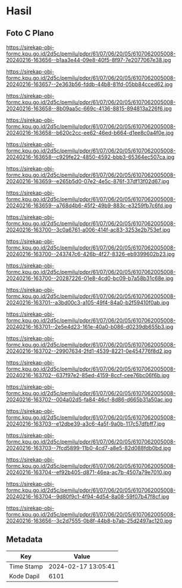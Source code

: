 # Hasil

## Foto C Plano

https://sirekap-obj-formc.kpu.go.id/2d5c/pemilu/pdpr/61/07/06/20/05/6107062005008-20240216-163656--b1aa3e44-09e8-40f5-8f97-7e2077067e38.jpg

https://sirekap-obj-formc.kpu.go.id/2d5c/pemilu/pdpr/61/07/06/20/05/6107062005008-20240216-163657--2e363b56-fddb-44b8-81fd-05bb84cced62.jpg

https://sirekap-obj-formc.kpu.go.id/2d5c/pemilu/pdpr/61/07/06/20/05/6107062005008-20240216-163658--8b09aa5c-669c-4136-8815-894813a226f6.jpg

https://sirekap-obj-formc.kpu.go.id/2d5c/pemilu/pdpr/61/07/06/20/05/6107062005008-20240216-163658--b620c2cc-ee62-46ed-b664-d1ee8c0a4f0e.jpg

https://sirekap-obj-formc.kpu.go.id/2d5c/pemilu/pdpr/61/07/06/20/05/6107062005008-20240216-163658--c929fe22-4850-4592-bbb3-65364ec507ca.jpg

https://sirekap-obj-formc.kpu.go.id/2d5c/pemilu/pdpr/61/07/06/20/05/6107062005008-20240216-163659--e265b5d0-07e2-4e5c-876f-37df13f02d67.jpg

https://sirekap-obj-formc.kpu.go.id/2d5c/pemilu/pdpr/61/07/06/20/05/6107062005008-20240216-163659--a768d4b6-45f2-49b9-883c-e3259fb7c6fd.jpg

https://sirekap-obj-formc.kpu.go.id/2d5c/pemilu/pdpr/61/07/06/20/05/6107062005008-20240216-163700--3c0a6761-a006-414f-ac83-3253e2b753ef.jpg

https://sirekap-obj-formc.kpu.go.id/2d5c/pemilu/pdpr/61/07/06/20/05/6107062005008-20240216-163700--243747c6-426b-4f27-8326-eb9399602b23.jpg

https://sirekap-obj-formc.kpu.go.id/2d5c/pemilu/pdpr/61/07/06/20/05/6107062005008-20240216-163700--20287226-01e8-4cd0-bc09-b7a58b31c68e.jpg

https://sirekap-obj-formc.kpu.go.id/2d5c/pemilu/pdpr/61/07/06/20/05/6107062005008-20240216-163701--a3bd00c3-a105-49f4-84a0-b2f59410f0ab.jpg

https://sirekap-obj-formc.kpu.go.id/2d5c/pemilu/pdpr/61/07/06/20/05/6107062005008-20240216-163701--2e5e4d23-161e-40a0-b086-d0239db655b3.jpg

https://sirekap-obj-formc.kpu.go.id/2d5c/pemilu/pdpr/61/07/06/20/05/6107062005008-20240216-163702--29907634-2fd1-4539-8221-0e454776f8d2.jpg

https://sirekap-obj-formc.kpu.go.id/2d5c/pemilu/pdpr/61/07/06/20/05/6107062005008-20240216-163702--637f97e2-85ed-4159-8ccf-cee76bc06f6b.jpg

https://sirekap-obj-formc.kpu.go.id/2d5c/pemilu/pdpr/61/07/06/20/05/6107062005008-20240216-163702--004a02d5-fa84-46cf-8d86-d665b31a50ac.jpg

https://sirekap-obj-formc.kpu.go.id/2d5c/pemilu/pdpr/61/07/06/20/05/6107062005008-20240216-163703--e12dbe39-a3c6-4a5f-9a0b-117c57dfbff7.jpg

https://sirekap-obj-formc.kpu.go.id/2d5c/pemilu/pdpr/61/07/06/20/05/6107062005008-20240216-163703--7fcd5899-11b0-4cd7-a8e5-82d088fdb0bd.jpg

https://sirekap-obj-formc.kpu.go.id/2d5c/pemilu/pdpr/61/07/06/20/05/6107062005008-20240216-163704--ef92b405-d871-46ea-ac7b-4507a79e7010.jpg

https://sirekap-obj-formc.kpu.go.id/2d5c/pemilu/pdpr/61/07/06/20/05/6107062005008-20240216-163704--9d80f9c1-4f94-4d54-8a08-59f07b47f8cf.jpg

https://sirekap-obj-formc.kpu.go.id/2d5c/pemilu/pdpr/61/07/06/20/05/6107062005008-20240216-163656--3c2d7555-0b8f-44b8-b7ab-25d2497ac120.jpg


## Metadata

| Key        | Value               |
| ---------- | ------------------- |
| Time Stamp | 2024-02-17 13:05:41 |
| Kode Dapil | 6101                |



